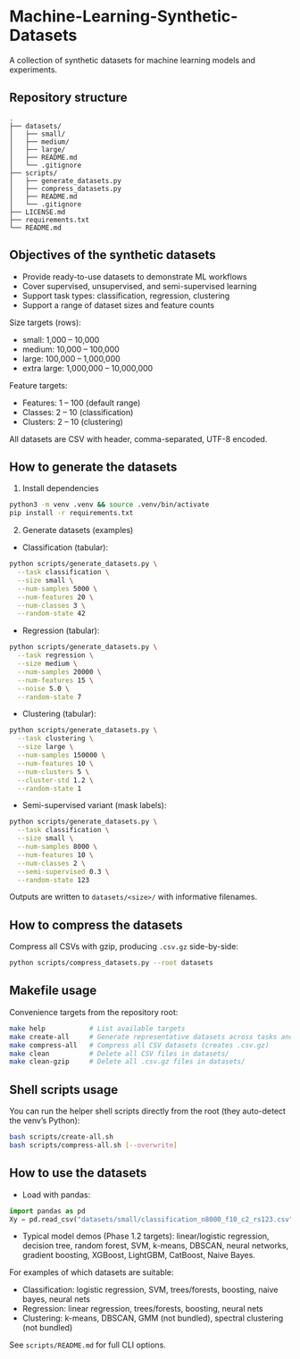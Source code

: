 # Machine-Learning-Synthetic-Datasets

A collection of synthetic datasets for machine learning models and experiments.

## Repository structure

```
.
├── datasets/
│   ├── small/
│   ├── medium/
│   ├── large/
│   ├── README.md
│   └── .gitignore
├── scripts/
│   ├── generate_datasets.py
│   ├── compress_datasets.py
│   ├── README.md
│   └── .gitignore
├── LICENSE.md
├── requirements.txt
└── README.md
```

## Objectives of the synthetic datasets

- Provide ready-to-use datasets to demonstrate ML workflows
- Cover supervised, unsupervised, and semi-supervised learning
- Support task types: classification, regression, clustering
- Support a range of dataset sizes and feature counts

Size targets (rows):
- small: 1,000 – 10,000
- medium: 10,000 – 100,000
- large: 100,000 – 1,000,000
- extra large: 1,000,000 – 10,000,000

Feature targets:
- Features: 1 – 100 (default range)
- Classes: 2 – 10 (classification)
- Clusters: 2 – 10 (clustering)

All datasets are CSV with header, comma-separated, UTF-8 encoded.

## How to generate the datasets

1) Install dependencies

```bash
python3 -m venv .venv && source .venv/bin/activate
pip install -r requirements.txt
```

2) Generate datasets (examples)

- Classification (tabular):
```bash
python scripts/generate_datasets.py \
  --task classification \
  --size small \
  --num-samples 5000 \
  --num-features 20 \
  --num-classes 3 \
  --random-state 42
```

- Regression (tabular):
```bash
python scripts/generate_datasets.py \
  --task regression \
  --size medium \
  --num-samples 20000 \
  --num-features 15 \
  --noise 5.0 \
  --random-state 7
```

- Clustering (tabular):
```bash
python scripts/generate_datasets.py \
  --task clustering \
  --size large \
  --num-samples 150000 \
  --num-features 10 \
  --num-clusters 5 \
  --cluster-std 1.2 \
  --random-state 1
```

- Semi-supervised variant (mask labels):
```bash
python scripts/generate_datasets.py \
  --task classification \
  --size small \
  --num-samples 8000 \
  --num-features 10 \
  --num-classes 2 \
  --semi-supervised 0.3 \
  --random-state 123
```

Outputs are written to `datasets/<size>/` with informative filenames.

## How to compress the datasets

Compress all CSVs with gzip, producing `.csv.gz` side-by-side:

```bash
python scripts/compress_datasets.py --root datasets
```

## Makefile usage

Convenience targets from the repository root:

```bash
make help           # List available targets
make create-all     # Generate representative datasets across tasks and sizes
make compress-all   # Compress all CSV datasets (creates .csv.gz)
make clean          # Delete all CSV files in datasets/
make clean-gzip     # Delete all .csv.gz files in datasets/
```

## Shell scripts usage

You can run the helper shell scripts directly from the root (they auto-detect the venv’s Python):

```bash
bash scripts/create-all.sh
bash scripts/compress-all.sh [--overwrite]
```

## How to use the datasets

- Load with pandas:
```python
import pandas as pd
Xy = pd.read_csv("datasets/small/classification_n8000_f10_c2_rs123.csv")
```
- Typical model demos (Phase 1.2 targets): linear/logistic regression, decision tree, random forest, SVM, k-means, DBSCAN, neural networks, gradient boosting, XGBoost, LightGBM, CatBoost, Naive Bayes.

For examples of which datasets are suitable:
- Classification: logistic regression, SVM, trees/forests, boosting, naive bayes, neural nets
- Regression: linear regression, trees/forests, boosting, neural nets
- Clustering: k-means, DBSCAN, GMM (not bundled), spectral clustering (not bundled)

See `scripts/README.md` for full CLI options.

